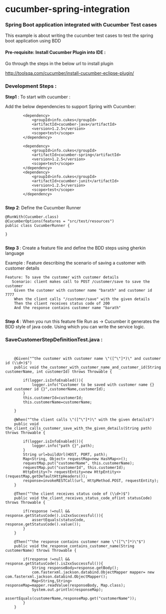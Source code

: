 # cucumber-spring-integration
 ### Spring Boot application integrated with Cucumber Test cases

This example is about writing the cucumber test cases to test the spring boot application using BDD

#### Pre-requisite: Install Cucumber Plugin into IDE :

Go through the steps in the below url to install plugin

http://toolsqa.com/cucumber/install-cucumber-eclipse-plugin/

### Development Steps : 


<b>Step1</b> : To start with cucumber : 

Add the below dependencies to support Spring with Cucumber: 

```
   		<dependency>
			<groupId>info.cukes</groupId>
			<artifactId>cucumber-java</artifactId>
			<version>1.2.5</version>
			<scope>test</scope>
		</dependency>

		<dependency>
			<groupId>info.cukes</groupId>
			<artifactId>cucumber-spring</artifactId>
			<version>1.2.5</version>
			<scope>test</scope>
		</dependency>
		<dependency>
			<groupId>info.cukes</groupId>
			<artifactId>cucumber-junit</artifactId>
			<version>1.2.5</version>
			<scope>test</scope>
		</dependency>


```

<b>Step 2</b>: Define the Cucumber Runner 

```
@RunWith(Cucumber.class)
@CucumberOptions(features = "src/test/resources")
public class CucumberRunner {

}


```

<b>Step 3 </b> : Create a feature file and define the BDD steps using gherkin language

Example : Feature describing the scenario of saving a customer with customer details

```
Feature: To save the customer with customer details	
   Scenario: client makes call to POST /customer/save to save the customer
	Given the customer with customer name "barath" and customer id 7777
	When the client calls "/customer/save" with the given details
	Then the client receives status code of 200
	And the response contains customer name "barath"


```

<b> Step 4 </b> : When you run this feature file Run as -> Cucumber it generates the BDD style of java code. 
Using which you can write the service logic. 

### SaveCustomerStepDefinitionTest.java : 
```


	@Given("^the customer with customer name \"([^\"]*)\" and customer id (\\d+)$")
	public void the_customer_with_customer_name_and_customer_id(String customerName, int customerId) throws Throwable {
	  
		if(logger.isInfoEnabled()){
			logger.info("Customer to be saved with customer name {} and customer id {}",customerName,customerId);
		}
		this.customerId=customerId;
		this.customerName=customerName;
		
	}

	@When("^the client calls \"([^\"]*)\" with the given details$")
	public void the_client_calls_customer_save_with_the_given_details(String path) throws Throwable {
	   
		if(logger.isInfoEnabled()){
			logger.info("path {}",path);
		}
		String url=buildUrl(HOST, PORT, path);
		Map<String, Object> requestMap=new HashMap<>();
		requestMap.put("customerName", this.customerName);
		requestMap.put("customerId", this.customerId);
		HttpEntity<?> requestEntity=new HttpEntity<>(requestMap,getDefaultHttpHeaders());
		response=invokeRESTCall(url, HttpMethod.POST, requestEntity);
	}

	@Then("^the client receives status code of (\\d+)$")
	public void the_client_receives_status_code_of(int statusCode) throws Throwable {
	   
		if(response !=null && response.getStatusCode().is2xxSuccessful()){
			assertEquals(statusCode, response.getStatusCode().value());
		}
	}

	@Then("^the response contains customer name \"([^\"]*)\"$")
	public void the_response_contains_customer_name(String customerName) throws Throwable {
	    
		if(response !=null && response.getStatusCode().is2xxSuccessful()){
			String responseBody=response.getBody();
			com.fasterxml.jackson.databind.ObjectMapper mapper= new com.fasterxml.jackson.databind.ObjectMapper();
			Map<String,String> responseMap=mapper.readValue(responseBody, Map.class);
			System.out.println(responseMap);
			assertEquals(customerName,responseMap.get("customerName"));
		}
	}

```
